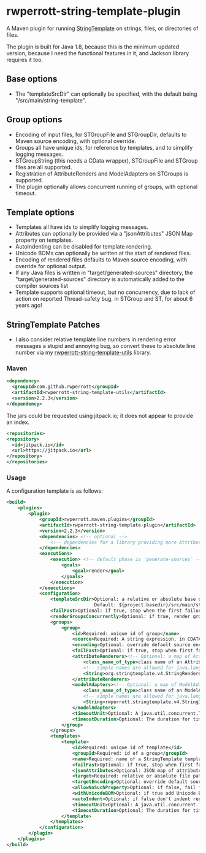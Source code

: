 # rwperrott-string-template-plugin
A Maven plugin for running [StringTemplate](http://www.stringtemplate.org/) on strings, files, or directories of files.

The plugin is built for Java 1.8, because this is the minimum updated version, because 
I need the functional features in it, and Jackson library requires it too.

## Base options
- The "templateSrcDir" can optionally be specified, with the default being "/src/main/string-template".
## Group options
- Encoding of input files, for STGroupFile and STGroupDir, defaults to Maven source encoding, with optional override.
- Groups all have unique ids, for reference by templates, and to simplify logging messages.
- STGroupString (this needs a CData wrapper), STGroupFile and STGroup files are all supported.
- Registration of AttributeRenders and ModelAdapters on STGroups is supported. 
- The plugin optionally allows concurrent running of groups, with optional timeout.
## Template options
- Templates all have ids to simplify logging messages.
- Attributes can optionally be provided via a "jsonAttributes" JSON Map property on templates.
- AutoIndenting can be disabled for template rendering.
- Unicode BOMs can optionally be written at the start of rendered files. 
- Encoding of rendered files defaults to Maven source encoding, with override for optional output.
- If any Java files is written in "target/generated-sources" directory, the "target/generated-sources" directory
  is automatically added to the compiler sources list
- Template supports optional timeout, but no concurrency, due to lack of action on reported Thread-safety bug,
  in STGroup and ST, for about 6 years ago!
## StringTemplate Patches
- I also consider relative template line numbers in rendering error messages a stupid and annoying bug,
  so convert these to absolute line number via my [rwperrott-string-template-utils](https://github.com/rwperrott/rwperrott-string-template-utils) library.

### Maven
```xml
<dependency>
  <groupId>com.github.rwperrott</groupId>
  <artifactId>rwperrott-string-template-utils</artifactId>
  <version>2.2.3</version>
</dependency>
```

The jars could be requested using jitpack.io; it does not appear to provide an index.
```xml
<repositories>
<repository>
  <id>jitpack.io</id>
  <url>https://jitpack.io</url>
</repository>
</repositories>
```

### Usage
A configuration template is as follows:

```xml
<build>
    <plugins>
        <plugin>
            <groupId>rwperrott.maven.plugins</groupId>
            <artifactId>rwperrott-string-template-plugin</artifactId>
            <version>2.2.3</version>
            <dependencies> <!-- optional -->
                <!-- dependencies for a library providing more AttributeRenderers or ModelAdapters -->
            </dependencies>
            <executions>
                <execution> <!-- default phase is `generate-sources` -->
                    <goals>
                        <goal>render</goal>
                    </goals>
                </execution>
            </executions>
            <configuration>
                <templateSrcDir>Optional: a relative or absolute base directory for STGroupFiles and STGroupDirs
                                Default: ${project.basedir}/src/main/string-template</templateSrcDir>
                <failFast>Optional: if true, stop when the first failure or timeouts occurs</failFast>
                <renderGroupsConcurrently>Optional: if true, render groups concurrently, using all the CPU cores</renderGroupsConcurrently>
                <groups>
                    <group>
                        <id>Required: unique id of group</name>
                        <source>Required: A string expression, in CDATA section, url/path for a directory, or url/path for a .stg file</source>
                        <encoding>Optional: override default source encoding charset name</encoding>
                        <failFast>Optional: if true, stop when first failure or timeouts occurs.</failFast>
                        <attributeRenderers><!-- Optional: a map of AttributeRenderers to register on the STGroup -->
                            <class_name_of_type>class name of an AttributeRenderer implementation</class_name_of_type>
                            <!-- simple names are allowed for java.lang classes e.g. -->
                            <String>org.stringtemplate.v4.StringRenderer</String>
                        </attributeRenderers>
                        <modelAdapters><!-- Optional: a map of ModelAdapters to register on the STGroup -->
                            <class_name_of_type>class name of an ModelAdaptor implementation</class_name_of_type>
                            <!-- simple names are allowed for java.lang classes e.g. -->
                            <String>rwperrott.stringtemplate.v4.StringInvokeAdaptor</String>
                        </modelAdapters>
                        <timeoutUnit>Optional: A java.util.concurrent.TimeUnit for timeout of this.call().</timeoutUnit>
                        <timeoutDuration>Optional: The duration for timeout of this.call()</timeoutDuration>
                    </group>
                </groups>
                <templates>
                    <template>
                        <id>Required: unique id of template</id>
                        <groupId>Required: id of a group</groupId>
                        <name>Required: name of a StringTemplate template</name>
                        <failFast>Optional: if true, stop when first failure occurs.</failFast>
                        <jsonAttributes>Optional: JSON map of attributes</jsonAttributes>
                        <target>Required: relative or absolute file path, java paths can be just the slashed full package name .java</target>
                        <targetEncoding>Optional: override default source encoding charset name</targetEncoding>
                        <allowNoSuchProperty>Optional: if false, fail for a NO_SUCH_PROPERTY error</allowNoSuchProperty>
                        <withUnicodeBOM>Optional: if true add Unicode BOM bytes at start of target file</withUnicodeBOM>
                        <autoIndent>Optional: if false don't indent render text</autoIndent>
                        <timeoutUnit>Optional: A java.util.concurrent.TimeUnit for timeout of this.call().</timeoutUnit>
                        <timeoutDuration>Optional: The duration for timeout of this.call()</timeoutDuration>
                    </template>
                </templates>
            </configuration>
        </plugin>
    </plugins>
</build>
```
